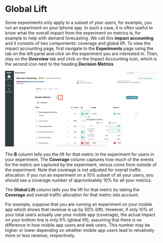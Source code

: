 # Global Lift
Some experiments only apply to a subset of your users, for example, you run an experiment on your Iphone app. 
In such a case, it is often useful to know what the overall impact from the experiment on metrics is, for example to help with demand forecasting. We call this **impact accounting** and it consists of two compontents: coverage and global lift.
To view the impact accounting page, first navigate to the **Experiments** page using the tab on the left panel and click on the experiment you are interested in. Then, stay on the **Overview** tab and click on the Impact Accounting icon, which is the second icon next to the heading **Decision Metrics**.

![Global Lift](../../static/img/measuring-experiments/global-lift.png)

The **B** column tells you the lift for that metric in the experiment for users in your experiment. The **Coverage** column captures how much of the events for the metric are captured by the experiment, versus come from outside of the experiment. 
Note that coverage is not adjusted for overall traffic allocation: if you run an experiment on a 10% subset of all your users, you should see a coverage number of approximately 10% for all your metrics.

The **Global Lift** column tells you the lift for that metric by taking the **Coverage** and overall traffic allocation for that metric into account.

For example, suppose that you are running an experiment on your mobile app which shows that revenue is up by 50% (lift). However, if only 10% of your total users actually use your mobile app (coverage), the actual impact on your bottom line is only 5% (global lift), assuming that there is no difference in how mobile app users and web users. This number may be higher or lower depending on whether mobile app users lead to relvatively more or less revenue, respectively.
